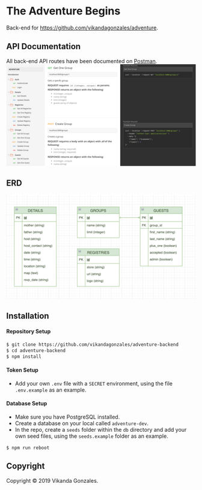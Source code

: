 # The Adventure Begins

Back-end for https://github.com/vikandagonzales/adventure.

## API Documentation
All back-end API routes have been documented on [Postman](https://documenter.getpostman.com/view/5952215/RznEMKFu).
![Adventure Postman API Documentation](assets/api.png)

## ERD
![Adventure ERD](assets/erd.png)

## Installation

#### Repository Setup
```
$ git clone https://github.com/vikandagonzales/adventure-backend
$ cd adventure-backend
$ npm install
```

#### Token Setup
- Add your own `.env` file with a `SECRET` environment, using the file `.env.example` as an example.

#### Database Setup

- Make sure you have PostgreSQL installed.
- Create a database on your local called `adventure-dev`.
- In the repo, create a `seeds` folder within the `db` directory and add your own seed files, using the `seeds.example` folder as an example.
```
$ npm run reboot
```

## Copyright

Copyright &copy; 2019 Vikanda Gonzales.